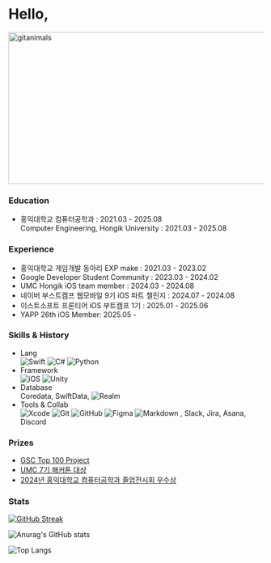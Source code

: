 # Hello, 

<a href="https://www.gitanimals.org/">
      <img
        src="https://render.gitanimals.org/guilds/719101818903614364/draw"
        width="600"
        height="300"
        alt="gitanimals"
      />
    </a>

### Education
- 홍익대학교 컴퓨터공학과 : 2021.03 - 2025.08 <br/>
  Computer Engineering, Hongik University : 2021.03 - 2025.08

### Experience
- 홍익대학교 게임개발 동아리 EXP make : 2021.03 - 2023.02
- Google Developer Student Community : 2023.03 - 2024.02
- UMC Hongik iOS team member : 2024.03 - 2024.08
- 네이버 부스트캠프 웹모바일 9기 iOS 파트 챌린지 : 2024.07 - 2024.08
- 이스트소프트 프론티어 iOS 부트캠프 1기 : 2025.01 - 2025.06
- YAPP 26th iOS Member: 2025.05 -

### Skills & History
- Lang<br>
![Swift](https://img.shields.io/badge/swift-F54A2A?style=for-the-badge&logo=swift&logoColor=white)
![C#](https://img.shields.io/badge/c%23-%23239120.svg?style=for-the-badge&logo=csharp&logoColor=white)
![Python](https://img.shields.io/badge/python-3670A0?style=for-the-badge&logo=python&logoColor=ffdd54)
- Framework<br>
![iOS](https://img.shields.io/badge/iOS-000000?style=for-the-badge&logo=ios&logoColor=white)
![Unity](https://img.shields.io/badge/unity-%23000000.svg?style=for-the-badge&logo=unity&logoColor=white)
- Database<br>
Coredata, SwiftData,
![Realm](https://img.shields.io/badge/Realm-39477F?style=for-the-badge&logo=realm&logoColor=white)
- Tools & Collab<br>
![Xcode](https://img.shields.io/badge/Xcode-007ACC?style=for-the-badge&logo=Xcode&logoColor=white)
![Git](https://img.shields.io/badge/git-%23F05033.svg?style=for-the-badge&logo=git&logoColor=white)
![GitHub](https://img.shields.io/badge/github-%23121011.svg?style=for-the-badge&logo=github&logoColor=white)
![Figma](https://img.shields.io/badge/figma-%23F24E1E.svg?style=for-the-badge&logo=figma&logoColor=white)
![Markdown](https://img.shields.io/badge/markdown-%23000000.svg?style=for-the-badge&logo=markdown&logoColor=white)
, Slack, Jira, Asana, Discord


### Prizes
- [GSC Top 100 Project](https://github.com/2024-Google-Solution-Challenge-Team5/mobile-ios-native)
- [UMC 7기 해커톤 대상](https://github.com/TeamY-Hackathon-UMC7th/LastCoffee_iOS)
- [2024년 홍익대학교 컴퓨터공학과 졸업전시회 우수상](https://github.com/doyeonk429/2024Project)


### Stats

[![GitHub Streak](https://streak-stats.demolab.com?user=doyeonk429&theme=swift)](https://git.io/streak-stats)

![Anurag's GitHub stats](https://github-readme-stats-doyeonkims-projects.vercel.app/api?username=doyeonk429&count_private=true&show_icons=true&theme=cobalt)

![Top Langs](https://github-readme-stats-doyeonkims-projects.vercel.app/api/top-langs/?username=doyeonk429&&layout=donut)
